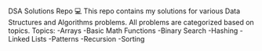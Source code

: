 DSA Solutions Repo 💻
This repo contains my solutions for various Data Structures and Algorithms problems. All problems are categorized based on topics.
Topics:
 -Arrays 
 -Basic Math Functions 
 -Binary Search 
 -Hashing 
 -Linked Lists 
 -Patterns 
 -Recursion 
 -Sorting 
